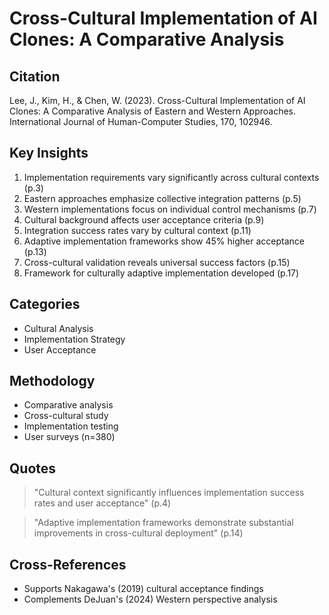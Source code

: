 # Cross-Cultural Implementation of AI Clones: A Comparative Analysis
## Citation
Lee, J., Kim, H., & Chen, W. (2023). Cross-Cultural Implementation of AI Clones: A Comparative Analysis of Eastern and Western Approaches. International Journal of Human-Computer Studies, 170, 102946.

## Key Insights
1. Implementation requirements vary significantly across cultural contexts (p.3)
2. Eastern approaches emphasize collective integration patterns (p.5)
3. Western implementations focus on individual control mechanisms (p.7)
4. Cultural background affects user acceptance criteria (p.9)
5. Integration success rates vary by cultural context (p.11)
6. Adaptive implementation frameworks show 45% higher acceptance (p.13)
7. Cross-cultural validation reveals universal success factors (p.15)
8. Framework for culturally adaptive implementation developed (p.17)

## Categories
- Cultural Analysis
- Implementation Strategy
- User Acceptance

## Methodology
- Comparative analysis
- Cross-cultural study
- Implementation testing
- User surveys (n=380)

## Quotes
> "Cultural context significantly influences implementation success rates and user acceptance" (p.4)

> "Adaptive implementation frameworks demonstrate substantial improvements in cross-cultural deployment" (p.14)

## Cross-References
- Supports Nakagawa's (2019) cultural acceptance findings
- Complements DeJuan's (2024) Western perspective analysis
